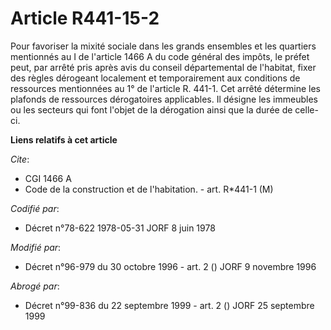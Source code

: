 # Article R441-15-2

Pour favoriser la mixité sociale dans les grands ensembles et les quartiers mentionnés au I de l'article 1466 A du code
général des impôts, le préfet peut, par arrêté pris après avis du conseil départemental de l'habitat, fixer des règles
dérogeant localement et temporairement aux conditions de ressources mentionnées au 1° de l'article R. 441-1. Cet arrêté
détermine les plafonds de ressources dérogatoires applicables. Il désigne les immeubles ou les secteurs qui font l'objet de
la dérogation ainsi que la durée de celle-ci.

**Liens relatifs à cet article**

_Cite_:

  - CGI 1466 A
  - Code de la construction et de l'habitation. - art. R*441-1 (M)

_Codifié par_:

  - Décret n°78-622 1978-05-31 JORF 8 juin 1978

_Modifié par_:

  - Décret n°96-979 du 30 octobre 1996 - art. 2 () JORF 9 novembre 1996

_Abrogé par_:

  - Décret n°99-836 du 22 septembre 1999 - art. 2 () JORF 25 septembre 1999
